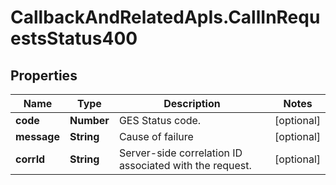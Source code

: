 # CallbackAndRelatedApIs.CallInRequestsStatus400

## Properties
Name | Type | Description | Notes
------------ | ------------- | ------------- | -------------
**code** | **Number** | GES Status code. | [optional] 
**message** | **String** | Cause of failure | [optional] 
**corrId** | **String** | Server-side correlation ID associated with the request. | [optional] 



